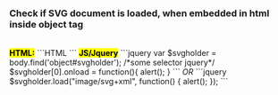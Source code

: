 <h3>Check if SVG document is loaded, when embedded in html inside object tag</h3><br>
<b><mark>HTML:</mark></b>
```HTML
<object id="svgholder" data="some.svg" type="image/svg+xml" width="100%" height="100%"></object>
```
<b><mark>JS/Jquery</mark></b>
```jquery
var $svgholder =  body.find('object#svgholder'); /*some selector jquery*/
$svgholder[0].onload = function(){
				alert();
}
```
<i>OR</i>
```jquery
$svgholder.load("image/svg+xml", function() {
				alert();
});
```
